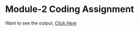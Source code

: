 # Module-2 Coding Assignment

Want to see the output, [Click Here](https://HeerdasSingh.github.io/Coursera-HTML-CSS-and-JavaScript-for-Web-Developers/Assignments/module-2/index.html)
